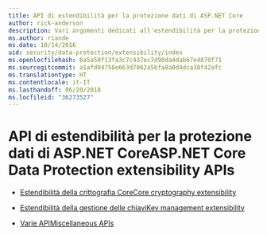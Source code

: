 ```yaml
---
title: API di estendibilità per la protezione dati di ASP.NET Core
author: rick-anderson
description: Vari argomenti dedicati all'estendibilità per la protezione dati di ASP.NET Core.
ms.author: riande
ms.date: 10/14/2016
uid: security/data-protection/extensibility/index
ms.openlocfilehash: 6a5a50f13fa3c7c437ec7d98da4dab67e4870f71
ms.sourcegitcommit: a1afd04758e663d7062a5bfa8a0d4dca38f42afc
ms.translationtype: HT
ms.contentlocale: it-IT
ms.lasthandoff: 06/20/2018
ms.locfileid: "36273527"
---
```

# <a name="aspnet-core-data-protection-extensibility-apis"></a><span data-ttu-id="ae075-103">API di estendibilità per la protezione dati di ASP.NET Core</span><span class="sxs-lookup"><span data-stu-id="ae075-103">ASP.NET Core Data Protection extensibility APIs</span></span>

* [<span data-ttu-id="ae075-104">Estendibilità della crittografia Core</span><span class="sxs-lookup"><span data-stu-id="ae075-104">Core cryptography extensibility</span></span>](xref:security/data-protection/extensibility/core-crypto)

* [<span data-ttu-id="ae075-105">Estendibilità della gestione delle chiavi</span><span class="sxs-lookup"><span data-stu-id="ae075-105">Key management extensibility</span></span>](xref:security/data-protection/extensibility/key-management)

* [<span data-ttu-id="ae075-106">Varie API</span><span class="sxs-lookup"><span data-stu-id="ae075-106">Miscellaneous APIs</span></span>](xref:security/data-protection/extensibility/misc-apis)
